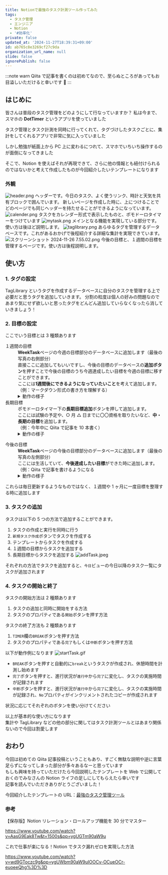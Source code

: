 ```yaml
---
title: Notionで最強のタスク計測ツール作ってみた
tags:
  - タスク管理
  - エンジニア
  - Notion
  - '#効率化'
private: false
updated_at: '2024-11-27T18:39:31+09:00'
id: ab765c8e3269cf27c9da
organization_url_name: null
slide: false
ignorePublish: false
---
```


:::note warn
Qiita で記事を書くのは初めてなので、至らぬところがあってもお目溢しいただけると幸いです 🙇
:::

## はじめに

皆さんは普段のタスク管理をどのようにして行なっていますか？
私は今まで、スマホの **DotTimer** というアプリを使っていました

タスク管理とタスク計測を同時に行ってくれて、タグづけしたタスクごとに、集計をしてくれるアプリで非常に気に入っていました

しかし勉強が紙面上から PC 上に変わるにつれて、スマホでいちいち操作するのが面倒になってきました

そこで、Notion を使えばそれが再現できて、さらに他の情報とも紐付けられるのではないかと考えて作成したものが今回紹介したいテンプレートになります

### 外観

![header.png](https://qiita-image-store.s3.ap-northeast-1.amazonaws.com/0/371529/5d6d3746-6403-b582-7120-87e9f519c91e.png)
ヘッダーです。今日のタスク、よく使うリンク、時計と天気を共有ブロックで囲んでいます。
新しいページを作成した時に、上につけることでどのページでも同じヘッダーを持たせることができるようになっています。
![calender.png](https://qiita-image-store.s3.ap-northeast-1.amazonaws.com/0/371529/165797dd-75bb-4cfb-0afc-5e8bf4554c85.png)
タスクをカレンダー形式で表示したものと、ポモドーロタイマーをつけています
![mytask.png](https://qiita-image-store.s3.ap-northeast-1.amazonaws.com/0/371529/73bb89ac-23d1-8e45-bda1-824c7e16a80a.png)
メインとなる機能を実現している部分です。使い方は後ほど説明します。
![taglibrary.png](https://qiita-image-store.s3.ap-northeast-1.amazonaws.com/0/371529/f8054a50-85ce-86c4-010a-4e37e625e37c.png)
あらゆるタグを管理するデータベースです。これがあるおかげで後程紹介する詳細な集計を実現できています。
![スクリーンショット 2024-11-26 7.55.02.png](https://qiita-image-store.s3.ap-northeast-1.amazonaws.com/0/371529/71a4d31f-9139-fb00-ba87-3c50a7764b95.png)
今後の目標と、１週間の目標を管理するページです。使い方は後程説明します。

## 使い方

### 1. タグの設定

TagLibrary というタグを作成するデータベースに自分のタスクを管理する上で必要だと思うタグを追加していきます。
分割の粒度は個人の好みの問題なのであまり気にせず欲しいと思ったタグをどんどん追加していらなくなったら消していきましょう！

### 2. 目標の設定

ここでいう目標とは 3 種類あります

<dl>
    <dt>１週間の目標</dt>
    <dd><b>WeekTask</b>ページの今週の目標部分のデータベースに追加します（最後の写真の右側部分）<br />
    直接ここに追加してもいいですし、今後の目標のデータベースの<b>追加ボタン</b>を押すことで今後の目標のうち今週達成したい目標を今週の目標に移すことができます。<br />
    ここには<b>1週間後にできるようになっていたいこと</b>を考えて追加します。<br />（例：マークダウン形式の書き方を理解する）
    <details>
        <summary>動作の様子</summary>

![addWeek.gif](https://qiita-image-store.s3.ap-northeast-1.amazonaws.com/0/371529/3dd0461c-75bb-7720-9380-92dc19d3cc64.gif)

</details>
</dd>
<dt>長期目標</dt>
<dd>ポモドーロタイマー下の<b>長期目標追加</b>ボタンを押して追加します。<br />
ここには試験の予定や、○ 月 △ 日までに〇〇資格を取りたいなど、<b>中・長期の目標</b>を追加します。<br />（例：今年中に Qiita で記事を 10 本書く）
<details>
<summary>動作の様子</summary>

![addLong.gif](https://qiita-image-store.s3.ap-northeast-1.amazonaws.com/0/371529/ae7b87aa-39ca-3fda-fbf9-412a42c080f4.gif)</details>

</dd>

<dt>今後の目標</dt>
<dd><b>WeekTask</b>ページの今後の目標部分のデータベースに追加します（最後の写真の左側部分）<br />
ここには生活していて、<b>今後達成したい目標</b>ができた時に追加します。<br />（例：Qiita で記事を書けるようになる
<details>
<summary>動作の様子</summary>

![addFuture.gif](https://qiita-image-store.s3.ap-northeast-1.amazonaws.com/0/371529/0be2f1ea-cc3b-8856-0a1d-20ffc15c9634.gif)

</details>
</dd>
</dl>

これらは毎日更新するようなものではなく、１週間や 1 ヶ月に一度目標を整理する時に追加します

### 3. タスクの追加

タスクは以下の 5 つの方法で追加することができます。

1. タスクの作成と実行を同時に行う
2. `新規タスク作成`ボタンでタスクを作成する
3. テンプレートからタスクを作成する
4. １週間の目標からタスクを追加する
5. 長期目標からタスクを追加する
   ![addTask.jpeg](https://qiita-image-store.s3.ap-northeast-1.amazonaws.com/0/371529/82347b01-6845-1bb1-e10c-4c919e2c7a8d.jpeg)

それぞれの方法でタスクを追加すると、`今日`ビューの今日以降のタスク一覧にタスクが追加されます

### 4. タスクの開始と終了

タスクの開始方法は 2 種類あります

1. タスクの追加と同時に開始をする方法
2. タスクのプロパティである`開始`ボタンを押す方法

タスクの終了方法も 2 種類あります

1. `TIMER`欄の`BREAK`ボタンを押す方法
2. タスクのプロパティである`完了`もしくは`中断`ボタンを押す方法

以下が動作例になります
![startTask.gif](https://qiita-image-store.s3.ap-northeast-1.amazonaws.com/0/371529/7500fc71-19b3-cc7e-6176-30760d794f76.gif)

- `BREAK`ボタンを押すと自動的に`break`というタスクが作成され、休憩時間を計測し始めます
- `完了`ボタンを押すと、進行状況が`進行中`から`完了`に変化し、タスクの実施時間が記録されます
- `中断`ボタンを押すと、進行状況が`進行中`から`完了`に変化し、タスクの実施時間が記録され、`No`プロパティがインクリメントされたコピーが作成されます

状況に応じてそれぞれのボタンを使い分けてください

以上が基本的な使い方になります<br />
集計や TagLibrary などの他の部分に関してはタスク計測ツールとはあまり関係ないので今回は割愛します<br />

## おわり

今回は初めての Qiita 記事投稿ということもあり、すごく無駄な説明や逆に言葉足らずになってしまった部分が多々あるなーと思っています<br >
もしも興味を持っていただけたら今回説明したテンプレートを Web で公開しておくのでみなさんの Notion ライフの足しにしてもらえたら幸いです<br />
記事を読んでいただきありがとうございました！<br/>

今回紹介したテンプレートの URL：[最強のタスク管理ツール](https://pastoral-dream-ed6.notion.site/Task_Template-1424b664efd980f8a648c624ae92fbc6?pvs=4)

### 参考

【保存版】Notion リレーション・ロールアップ機能を 30 分でマスター

https://www.youtube.com/watch?v=AasG9Eak8Tw&t=1500s&pp=ygUGTm90aW9u

これで仕事が楽になる！Notion でタスク漏れゼロを実現した方法

https://www.youtube.com/watch?v=wd9GToczc9g&pp=ygUWbm90aW9uIOOCv-OCueOCr-euoeeQhg%3D%3D
